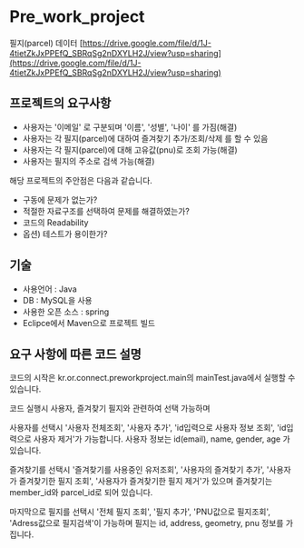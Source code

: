 # Pre_work_project

필지(parcel) 데이터 [https://drive.google.com/file/d/1J-4tietZkJxPPEfQ_SBRqSg2nDXYLH2J/view?usp=sharing](https://drive.google.com/file/d/1J-4tietZkJxPPEfQ_SBRqSg2nDXYLH2J/view?usp=sharing)

## 프로젝트의 요구사항

- 사용자는 '이메일' 로 구분되며 '이름', '성별', '나이' 를 가짐(해결)
- 사용자는 각 필지(parcel)에 대하여 즐겨찾기 추가/조회/삭제 를 할 수 있음
- 사용자는 각 필지(parcel)에 대해 고유값(pnu)로 조회 가능(해결)
- 사용자는 필지의 주소로 검색 가능(해결)

해당 프로젝트의 주안점은 다음과 같습니다.

- 구동에 문제가 없는가?
- 적절한 자료구조를 선택하여 문제를 해결하였는가?
- 코드의 Readability
- 옵션) 테스트가 용이한가?

## 기술 
- 사용언어 : Java
- DB : MySQL을 사용
- 사용한 오픈 소스 : spring  
- Eclipce에서 Maven으로 프로젝트 빌드

## 요구 사항에 따른 코드 설명
코드의 시작은 kr.or.connect.preworkproject.main의 mainTest.java에서 실행할 수 있습니다.

코드 실행시 사용자, 즐겨찾기 필지와 관련하여 선택 가능하며 

사용자를 선택시 '사용자 전체조회', '사용자 추가', 'id입력으로 사용자 정보 조회', 'id입력으로 사용자 제거'가 가능합니다. 사용자 정보는 id(email), name, gender, age 가 있습니다.

즐겨찾기를 선택시 '즐겨찾기를 사용중인 유저조회', '사용자의 즐겨찾기 추가', '사용자가 즐겨찾기한 필지 조회', '사용자가 즐겨찾기한 필지 제거'가 있으며 즐겨찾기는 member_id와 parcel_id로 되어 있습니다.

마지막으로 필지를 선택시 '전체 필지 조회', '필지 추가', 'PNU값으로 필지조회', 'Adress값으로 필지검색'이 가능하며 필지는 id, address, geometry, pnu 정보를 가집니다.

